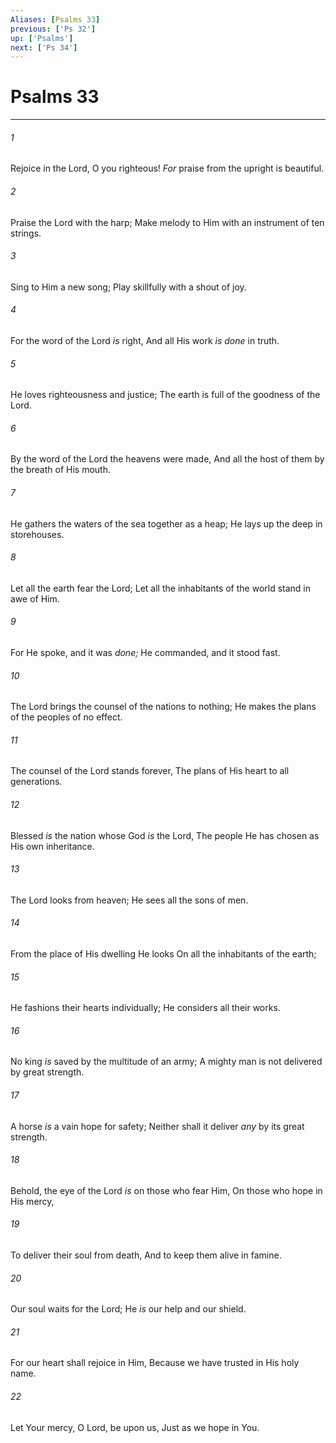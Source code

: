 ```yaml
---
Aliases: [Psalms 33]
previous: ['Ps 32']
up: ['Psalms']
next: ['Ps 34']
---
```

# Psalms 33

***


###### 1 
Rejoice in the Lord, O you righteous! _For_ praise from the upright is beautiful. 

###### 2 
Praise the Lord with the harp; Make melody to Him with an instrument of ten strings. 

###### 3 
Sing to Him a new song; Play skillfully with a shout of joy. 

###### 4 
For the word of the Lord _is_ right, And all His work _is done_ in truth. 

###### 5 
He loves righteousness and justice; The earth is full of the goodness of the Lord. 

###### 6 
By the word of the Lord the heavens were made, And all the host of them by the breath of His mouth. 

###### 7 
He gathers the waters of the sea together as a heap; He lays up the deep in storehouses. 

###### 8 
Let all the earth fear the Lord; Let all the inhabitants of the world stand in awe of Him. 

###### 9 
For He spoke, and it was _done;_ He commanded, and it stood fast. 

###### 10 
The Lord brings the counsel of the nations to nothing; He makes the plans of the peoples of no effect. 

###### 11 
The counsel of the Lord stands forever, The plans of His heart to all generations. 

###### 12 
Blessed _is_ the nation whose God _is_ the Lord, The people He has chosen as His own inheritance. 

###### 13 
The Lord looks from heaven; He sees all the sons of men. 

###### 14 
From the place of His dwelling He looks On all the inhabitants of the earth; 

###### 15 
He fashions their hearts individually; He considers all their works. 

###### 16 
No king _is_ saved by the multitude of an army; A mighty man is not delivered by great strength. 

###### 17 
A horse _is_ a vain hope for safety; Neither shall it deliver _any_ by its great strength. 

###### 18 
Behold, the eye of the Lord _is_ on those who fear Him, On those who hope in His mercy, 

###### 19 
To deliver their soul from death, And to keep them alive in famine. 

###### 20 
Our soul waits for the Lord; He _is_ our help and our shield. 

###### 21 
For our heart shall rejoice in Him, Because we have trusted in His holy name. 

###### 22 
Let Your mercy, O Lord, be upon us, Just as we hope in You.
